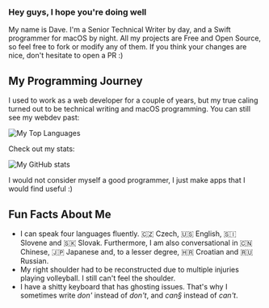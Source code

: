### Hey guys, I hope you're doing well

My name is Dave. I'm a Senior Technical Writer by day, and a Swift programmer for macOS by night. All my projects are Free and Open Source, so feel free to fork or modify any of them. If you think your changes are nice, don't hesitate to open a PR :)

## My Programming Journey

I used to work as a web developer for a couple of years, but my true caling turned out to be technical writing and macOS programming. You can still see my webdev past:

![My Top Languages](https://github-readme-stats.vercel.app/api/top-langs/?username=buresdv&layout=compact&langs_count=6&theme=cobalt)

Check out my stats:

![My GitHub stats](https://github-readme-stats.vercel.app/api?username=buresdv&show_icons=true&theme=cobalt)

I would not consider myself a good programmer, I just make apps that I would find useful :)

## Fun Facts About Me
- I can speak four languages fluently. 🇨🇿 Czech, 🇺🇸 English, 🇸🇮 Slovene and 🇸🇰 Slovak. Furthermore, I am also conversational in 🇨🇳 Chinese, 🇯🇵 Japanese and, to a lesser degree, 🇭🇷 Croatian and 🇷🇺 Russian.
- My right shoulder had to be reconstructed due to multiple injuries playing volleyball. I still can't feel the shoulder.
- I have a shitty keyboard that has ghosting issues. That's why I sometimes write *don'* instead of *don't*, and *can§* instead of *can't*.


<!--
**buresdv/buresdv** is a ✨ _special_ ✨ repository because its `README.md` (this file) appears on your GitHub profile.

Here are some ideas to get you started:

- 🔭 I’m currently working on ...
- 🌱 I’m currently learning ...
- 👯 I’m looking to collaborate on ...
- 🤔 I’m looking for help with ...
- 💬 Ask me about ...
- 📫 How to reach me: ...
- 😄 Pronouns: ...
- ⚡ Fun fact: ...
-->
